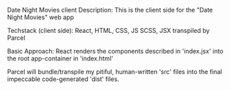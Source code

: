 Date Night Movies client
Description:
This is the client side for the "Date Night Movies" web app

Techstack (client side):
React,
HTML, CSS, JS
SCSS, JSX transpiled by Parcel

Basic Approach:
React renders the components described in 'index.jsx' into the root app-container in 'index.html'

Parcel will bundle/transpile my pitiful, human-written 'src' files into the final impeccable code-generated 'dist' files.
